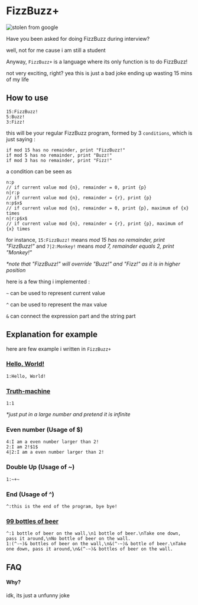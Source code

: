 # FizzBuzz+
![stolen from google](https://code.kx.com/q/img/fizzbuzz.png)

Have you been asked for doing FizzBuzz during interview?

well, not for me
cause i am still a student

Anyway, `FizzBuzz+` is a language where its only function is to do FizzBuzz!

not very exciting, right? yea this is just a bad joke ending up wasting 15 mins of my life

## How to use

```
15:FizzBuzz!
5:Buzz!
3:Fizz!
```
this will be your regular FizzBuzz program, formed by 3 `conditions`, which is just saying :
```
if mod 15 has no remainder, print "FizzBuzz!"
if mod 5 has no remainder, print "Buzz!"
if mod 3 has no remainder, print "Fizz!"
```
a condition can be seen as
```
n:p
// if current value mod {n}, remainder = 0, print {p}
n|r:p
// if current value mod {n}, remainder = {r}, print {p}
n:p$x$
// if current value mod {n}, remainder = 0, print {p}, maximum of {x} times
n|r:p$x$
// if current value mod {n}, remainder = {r}, print {p}, maximum of {x} times
```
for instance, `15:FizzBuzz!` means *mod 15 has no remainder, print "FizzBuzz!"* and `7|2:Monkey!`  means *mod 7, remainder equals 2, print "Monkey!"*


*\*note that "FizzBuzz!" will override "Buzz!" and "Fizz!" as it is in higher position*

here is a few thing i implemented :

`~` can be used to represent current value

`^` can be used to represent the max value

`&` can connect the expression part and the string part



## Explanation for example

here are few example i written in `FizzBuzz+`

### [Hello, World!](https://esolangs.org/wiki/Hello,_world!)
```
1:Hello, World!
```

### [Truth-machine](https://esolangs.org/wiki/Truth-machine)
```
1:1
```
*\*just put in a large number and pretend it is infinite*

### Even number (Usage of $)
```
4:I am a even number larger than 2!
2:I am 2!$1$
4|2:I am a even number larger than 2!
```

### Double Up (Usage of ~)
```
1:~+~
```

### End (Usage of ^)
```
^:this is the end of the program, bye bye!
```

### [99 bottles of beer](https://esolangs.org/wiki/99_bottles_of_beer)
```
^:1 bottle of beer on the wall,\n1 bottle of beer.\nTake one down, pass it around,\nNo bottle of beer on the wall.
1:(^-~)& bottles of beer on the wall,\n&(^-~)& bottle of beer.\nTake one down, pass it around,\n&(^-~)& bottles of beer on the wall.
```

## FAQ

#### Why?
idk, its just a unfunny joke

